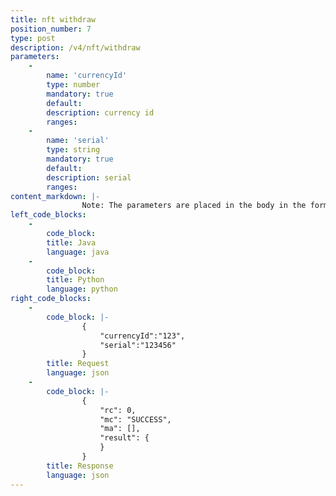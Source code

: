 ```yaml
---
title: nft withdraw
position_number: 7
type: post
description: /v4/nft/withdraw
parameters:
    -
        name: 'currencyId'
        type: number
        mandatory: true
        default:
        description: currency id
        ranges:
    -
        name: 'serial'
        type: string
        mandatory: true
        default:
        description: serial
        ranges:
content_markdown: |-
                Note: The parameters are placed in the body in the form of json
left_code_blocks:
    -
        code_block:
        title: Java
        language: java
    -
        code_block:
        title: Python
        language: python
right_code_blocks:
    -
        code_block: |-
                {
                    "currencyId":"123",
                    "serial":"123456"
                }
        title: Request
        language: json
    -
        code_block: |-
                {
                    "rc": 0,
                    "mc": "SUCCESS",
                    "ma": [],
                    "result": {      
                    }
                }
        title: Response
        language: json    
---
```

